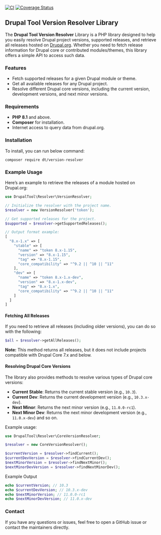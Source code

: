 [![CI](https://github.com/grasmash/yaml-expander/actions/workflows/php.yml/badge.svg)](https://github.com/vishalkhode1/version-resolver/actions/workflows/ci.yml) [![Coverage Status](https://coveralls.io/repos/github/vishalkhode1/version-resolver/badge.svg)](https://coveralls.io/github/vishalkhode1/version-resolver)

## Drupal Tool Version Resolver Library

The **Drupal Tool Version Resolver** Library is a PHP library designed to help you
easily resolve Drupal project versions, supported releases, and retrieve all releases hosted
on [Drupal.org](https://www.drupal.org/). Whether you need to fetch release information for Drupal core or
contributed modules/themes, this library offers a simple API to access such data.

### Features
- Fetch supported releases for a given Drupal module or theme.
- Get all available releases for any Drupal project.
- Resolve different Drupal core versions, including the current version, development versions, and next minor versions.

### Requirements
- **PHP 8.1** and above.
- **Composer** for installation.
- Internet access to query data from drupal.org.

### Installation
To install, you can run below command:

```shell
composer require dt/version-resolver
```

### Example Usage
Here’s an example to retrieve the releases of a module hosted on Drupal.org:

```php
use DrupalTool\Resolver\VersionResolver;

// Initialize the resolver with the project name.
$resolver = new VersionResolver('token');

// Get supported releases for the project.
$supported = $resolver->getSupportedReleases();

// Output format example:
[
  "8.x-1.x" => [
    "stable" => [
      "name" => "token 8.x-1.15",
      "version" => "8.x-1.15",
      "tag" => "8.x-1.15",
      "core_compatibility" => "^9.2 || ^10 || ^11"
    ],
    "dev" => [
      "name" => "token 8.x-1.x-dev",
      "version" => "8.x-1.x-dev",
      "tag" => "8.x-1.x",
      "core_compatibility" => "^9.2 || ^10 || ^11"
    ]
  ]
]
```
#### Fetching All Releases
If you need to retrieve all releases (including older versions), you can do so with the following:

```php
$all = $resolver->getAllReleases();
```
**Note:** This method returns all releases, but it does not include projects compatible with Drupal Core 7.x and below.

#### Resolving Drupal Core Versions
The library also provides methods to resolve various types of Drupal core versions:

- **Current Stable**: Returns the current stable version (e.g., `10.3`).
- **Current Dev**: Returns the current development version (e.g., `10.3.x-dev`).
- **Next Minor**: Returns the next minor version (e.g., `11.0.0-rc1`).
- **Next Minor Dev**: Returns the next minor development version (e.g., `11.0.x-dev`) and so on.

Example usage:
```php
use DrupalTool\Resolver\CoreVersionResolver;

$resolver = new CoreVersionResolver();

$currentVersion = $resolver->findCurrent();
$currentDevVersion = $resolver->findCurrentDev();
$nextMinorVersion = $resolver->findNextMinor();
$nextMinorDevVersion = $resolver->findNextMinorDev();
```

Example Output
```php
echo $currentVersion; // 10.3
echo $currentDevVersion; // 10.3.x-dev
echo $nextMinorVersion; // 11.0.0-rc1
echo $nextMinorDevVersion; // 11.0.x-dev
```

### Contact
If you have any questions or issues, feel free to open a GitHub issue or contact the maintainers directly.